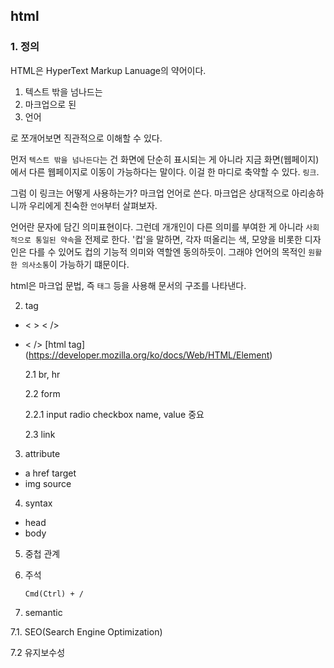 ## html

### 1. 정의

HTML은 HyperText Markup Lanuage의 약어이다.

1. 텍스트 밖을 넘나드는
2. 마크업으로 된
3. 언어

로 쪼개어보면 직관적으로 이해할 수 있다.

먼저 `텍스트 밖을 넘나든다`는 건 화면에 단순히 표시되는 게 아니라 지금 화면(웹페이지)에서 다른 웹페이지로 이동이 가능하다는 말이다. 이걸 한 마디로 축약할 수 있다. `링크`.

그럼 이 링크는 어떻게 사용하는가? 마크업 언어로 쓴다. 마크업은 상대적으로 아리송하니까 우리에게 친숙한 `언어`부터 살펴보자.

언어란 문자에 담긴 의미표현이다. 그런데 개개인이 다른 의미를 부여한 게 아니라 `사회적으로 통일된 약속`을 전제로 한다. '컵'을 말하면, 각자 떠올리는 색, 모양을 비롯한 디자인은 다를 수 있어도 컵의 기능적 의미와 역할엔 동의하듯이. 그래야 언어의 목적인 `원활한 의사소통`이 가능하기 떄문이다.

html은 마크업 문법, 즉 `태그` 등을 사용해 문서의 구조를 나타낸다.

<!-- 아래 부분은 추후 정리 -->

2. tag

- < > < />
- < />
  [html tag] (https://developer.mozilla.org/ko/docs/Web/HTML/Element)

  2.1 br, hr

  2.2 form

  2.2.1 input
  radio
  checkbox
  name, value 중요

  2.3 link

3. attribute

- a href target
- img source

4. syntax

- head
- body

5. 중첩 관계

6. 주석
   <!-- 여기는 주석 -->

   `Cmd(Ctrl) + /`

7. semantic

7.1. SEO(Search Engine Optimization)

7.2 유지보수성
